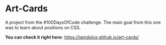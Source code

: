 # Art-Cards

A project from the #100DaysOfCode challenge.
The main goal from this one was to learn about positions on CSS.

**You can check it right here:** https://iamdulce.github.io/art-cards/
